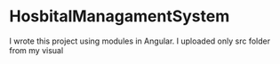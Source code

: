 # HosbitalManagamentSystem
I wrote this project using modules in Angular.
I uploaded only src folder from my visual
